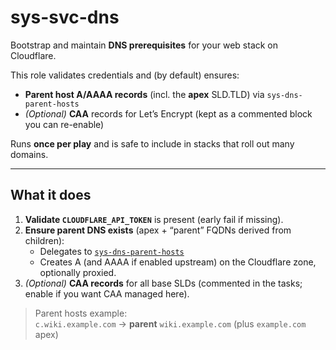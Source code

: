 # sys-svc-dns

Bootstrap and maintain **DNS prerequisites** for your web stack on Cloudflare.

This role validates credentials and (by default) ensures:
- **Parent host A/AAAA records** (incl. the **apex** SLD.TLD) via `sys-dns-parent-hosts`
- *(Optional)* **CAA** records for Let’s Encrypt (kept as a commented block you can re-enable)

Runs **once per play** and is safe to include in stacks that roll out many domains.

---

## What it does

1. **Validate `CLOUDFLARE_API_TOKEN`** is present (early fail if missing).
2. **Ensure parent DNS exists** (apex + “parent” FQDNs derived from children):
   - Delegates to [`sys-dns-parent-hosts`](../sys-dns-parent-hosts/README.md)
   - Creates A (and AAAA if enabled upstream) on the Cloudflare zone, optionally proxied.
3. *(Optional)* **CAA records** for all base SLDs (commented in the tasks; enable if you want CAA managed here).

> Parent hosts example:  
> `c.wiki.example.com` → **parent** `wiki.example.com` (plus `example.com` apex)
